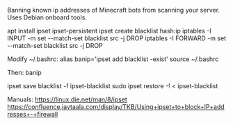 Banning known ip addresses of Minecraft bots from scanning your server. Uses Debian onboard tools.

  apt install ipset ipset-persistent
  ipset create blacklist hash:ip
  iptables -I INPUT -m set --match-set blacklist src -j DROP
  iptables -I FORWARD -m set --match-set blacklist src -j DROP

Modify ~/.bashrc:
  alias banip='ipset add blacklist -exist'
  source ~/.bashrc

Then:
  banip <IP>

  ipset save blacklist -f ipset-blacklist
  sudo ipset restore -! < ipset-blacklist

Manuals:
https://linux.die.net/man/8/ipset
https://confluence.jaytaala.com/display/TKB/Using+ipset+to+block+IP+addresses+-+firewall
